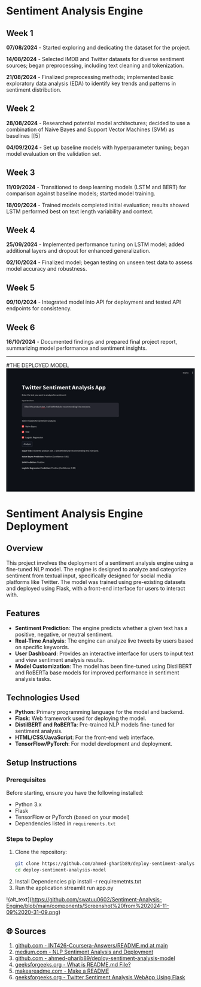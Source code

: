 # Sentiment Analysis Engine

## Week 1

**07/08/2024** - Started exploring and dedicating the dataset for the project.

**14/08/2024** - Selected IMDB and Twitter datasets for diverse sentiment sources; began preprocessing, including text cleaning and tokenization.

**21/08/2024** - Finalized preprocessing methods; implemented basic exploratory data analysis (EDA) to identify key trends and patterns in sentiment distribution.

## Week 2

**28/08/2024** - Researched potential model architectures; decided to use a combination of Naive Bayes and Support Vector Machines (SVM) as baselines [[5]

**04/09/2024** - Set up baseline models with hyperparameter tuning; began model evaluation on the validation set.

## Week 3

**11/09/2024** - Transitioned to deep learning models (LSTM and BERT) for comparison against baseline models; started model training.

**18/09/2024** - Trained models completed initial evaluation; results showed LSTM performed best on text length variability and context.

## Week 4

**25/09/2024** - Implemented performance tuning on LSTM model; added additional layers and dropout for enhanced generalization.

**02/10/2024** - Finalized model; began testing on unseen test data to assess model accuracy and robustness.

## Week 5

**09/10/2024** - Integrated model into API for deployment and tested API endpoints for consistency.

## Week 6

**16/10/2024** - Documented findings and prepared final project report, summarizing model performance and sentiment insights.

---
#THE DEPLOYED MODEL
![alt text](https://github.com/swatuu0602/Sentiment-Analysis-Engine/blob/main/Screenshot%20from%202024-11-09%2020-29-01.png)



# Sentiment Analysis Engine Deployment

## Overview

This project involves the deployment of a sentiment analysis engine using a fine-tuned NLP model. The engine is designed to analyze and categorize sentiment from textual input, specifically designed for social media platforms like Twitter. The model was trained using pre-existing datasets and deployed using Flask, with a front-end interface for users to interact with.

## Features

- **Sentiment Prediction**: The engine predicts whether a given text has a positive, negative, or neutral sentiment.
- **Real-Time Analysis**: The engine can analyze live tweets by users based on specific keywords.
- **User Dashboard**: Provides an interactive interface for users to input text and view sentiment analysis results.
- **Model Customization**: The model has been fine-tuned using DistilBERT and RoBERTa base models for improved performance in sentiment analysis tasks.

## Technologies Used

- **Python**: Primary programming language for the model and backend.
- **Flask**: Web framework used for deploying the model.
- **DistilBERT and RoBERTa**: Pre-trained NLP models fine-tuned for sentiment analysis.
- **HTML/CSS/JavaScript**: For the front-end web interface.
- **TensorFlow/PyTorch**: For model development and deployment.

## Setup Instructions

### Prerequisites

Before starting, ensure you have the following installed:

- Python 3.x
- Flask
- TensorFlow or PyTorch (based on your model)
- Dependencies listed in `requirements.txt`

### Steps to Deploy

1. Clone the repository:
   ```bash
   git clone https://github.com/ahmed-gharib89/deploy-sentiment-analysis-model.git
   cd deploy-sentiment-analysis-model
2. Install Dependencies
    pip install -r requiremetnts.txt
3. Run the application
    streamlit run app.py

  !{alt_text](https://github.com/swatuu0602/Sentiment-Analysis-Engine/blob/main/components/Screenshot%20from%202024-11-09%2020-31-09.png)



## 🌐 Sources
1. [github.com - INT426-Coursera-Answers/README.md at main](https://github.com/Bhanupriya-art/INT426-Coursera-Answers/blob/main/README.md)
2. [medium.com - NLP Sentiment Analysis and Deployment](https://medium.com/@kwabenaabrefa/nlp-sentiment-analysis-and-deployment-610dc02254ad)
3. [github.com - ahmed-gharib89/deploy-sentiment-analysis-model](https://github.com/ahmed-gharib89/deploy-sentiment-analysis-model)
4. [geeksforgeeks.org - What is README.md File?](https://www.geeksforgeeks.org/what-is-readme-md-file/)
5. [makeareadme.com - Make a README](https://www.makeareadme.com/)
6. [geeksforgeeks.org - Twitter Sentiment Analysis WebApp Using Flask](https://www.geeksforgeeks.org/twitter-sentiment-analysis-webapp-using-flask/)
